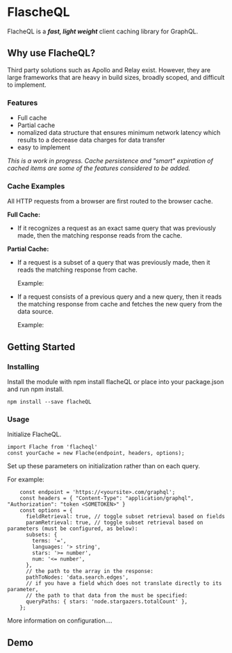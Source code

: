 # FlascheQL

FlacheQL is a __*fast, light weight*__ client caching library for GraphQL.

## Why use FlacheQL?

Third party solutions such as Apollo and Relay exist.  However, they are large frameworks that are heavy in build sizes, broadly scoped, and difficult to implement.

### Features

* Full cache
* Partial cache
* nomalized data structure that ensures minimum network latency which results to a decrease data charges for data transfer
* easy to implement

*This is a work in progress.  Cache persistence and "smart" expiration of cached items are some of the features considered to be added.*

### Cache Examples

All HTTP requests from a browser are first routed to the browser cache.

**Full Cache:**

* If it recognizes a request as an exact same query that was previously made, then the matching response reads from the cache.

**Partial Cache:**

* If a request is a subset of a query that was previously made, then it reads the matching response from cache.
    
    Example:

* If a request consists of a previous query and a new query, then it reads the matching response from cache and fetches the new query from the data source.
    
    Example:


## Getting Started

### Installing

Install the module with npm install flacheQL or place into your package.json and run npm install.
```
npm install --save flacheQL
```

### Usage

Initialize FlacheQL.
```
import Flache from 'flacheql'
const yourCache = new Flache(endpoint, headers, options);
```

Set up these parameters on initialization rather than on each query.

For example:
```
    const endpoint = 'https://<yoursite>.com/graphql';
    const headers = { "Content-Type": "application/graphql", "Authorization": "token <SOMETOKEN>" }
    const options = {
      fieldRetrieval: true, // toggle subset retrieval based on fields
      paramRetrieval: true, // toggle subset retrieval based on parameters (must be configured, as below):
      subsets: {
        terms: '=',
        languages: '> string',
        stars: '>= number',
        num: '<= number',
      },
      // the path to the array in the response:
      pathToNodes: 'data.search.edges',
      // if you have a field which does not translate directly to its parameter,
      // the path to that data from the must be specified:
      queryPaths: { stars: 'node.stargazers.totalCount' },
    };
```

More information on configuration....

## Demo
